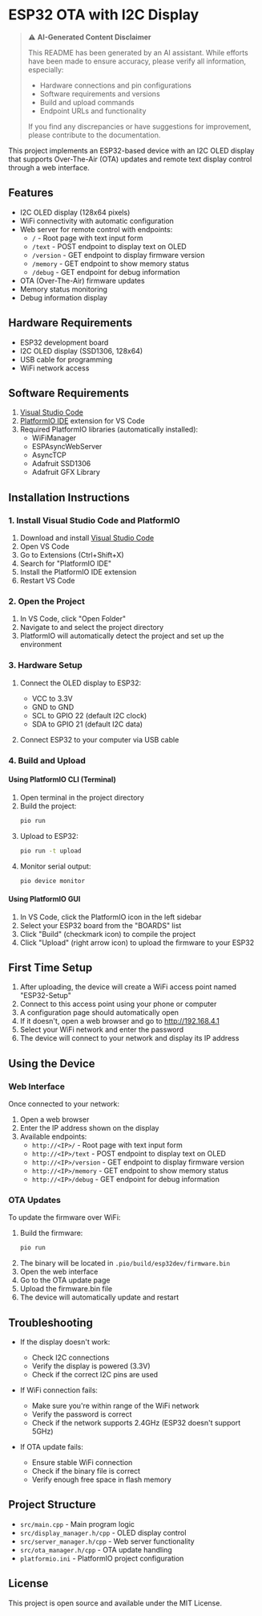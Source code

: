 # ESP32 OTA with I2C Display

> ⚠️ **AI-Generated Content Disclaimer**
> 
> This README has been generated by an AI assistant. While efforts have been made to ensure accuracy, please verify all information, especially:
> - Hardware connections and pin configurations
> - Software requirements and versions
> - Build and upload commands
> - Endpoint URLs and functionality
> 
> If you find any discrepancies or have suggestions for improvement, please contribute to the documentation.

This project implements an ESP32-based device with an I2C OLED display that supports Over-The-Air (OTA) updates and remote text display control through a web interface.

## Features

- I2C OLED display (128x64 pixels)
- WiFi connectivity with automatic configuration
- Web server for remote control with endpoints:
  - `/` - Root page with text input form
  - `/text` - POST endpoint to display text on OLED
  - `/version` - GET endpoint to display firmware version
  - `/memory` - GET endpoint to show memory status
  - `/debug` - GET endpoint for debug information
- OTA (Over-The-Air) firmware updates
- Memory status monitoring
- Debug information display

## Hardware Requirements

- ESP32 development board
- I2C OLED display (SSD1306, 128x64)
- USB cable for programming
- WiFi network access

## Software Requirements

1. [Visual Studio Code](https://code.visualstudio.com/)
2. [PlatformIO IDE](https://platformio.org/) extension for VS Code
3. Required PlatformIO libraries (automatically installed):
   - WiFiManager
   - ESPAsyncWebServer
   - AsyncTCP
   - Adafruit SSD1306
   - Adafruit GFX Library

## Installation Instructions

### 1. Install Visual Studio Code and PlatformIO

1. Download and install [Visual Studio Code](https://code.visualstudio.com/)
2. Open VS Code
3. Go to Extensions (Ctrl+Shift+X)
4. Search for "PlatformIO IDE"
5. Install the PlatformIO IDE extension
6. Restart VS Code

### 2. Open the Project

1. In VS Code, click "Open Folder"
2. Navigate to and select the project directory
3. PlatformIO will automatically detect the project and set up the environment

### 3. Hardware Setup

1. Connect the OLED display to ESP32:
   - VCC to 3.3V
   - GND to GND
   - SCL to GPIO 22 (default I2C clock)
   - SDA to GPIO 21 (default I2C data)

2. Connect ESP32 to your computer via USB cable

### 4. Build and Upload

#### Using PlatformIO CLI (Terminal)

1. Open terminal in the project directory
2. Build the project:
   ```bash
   pio run
   ```
3. Upload to ESP32:
   ```bash
   pio run -t upload
   ```
4. Monitor serial output:
   ```bash
   pio device monitor
   ```

#### Using PlatformIO GUI

1. In VS Code, click the PlatformIO icon in the left sidebar
2. Select your ESP32 board from the "BOARDS" list
3. Click "Build" (checkmark icon) to compile the project
4. Click "Upload" (right arrow icon) to upload the firmware to your ESP32

## First Time Setup

1. After uploading, the device will create a WiFi access point named "ESP32-Setup"
2. Connect to this access point using your phone or computer
3. A configuration page should automatically open
4. If it doesn't, open a web browser and go to http://192.168.4.1
5. Select your WiFi network and enter the password
6. The device will connect to your network and display its IP address

## Using the Device

### Web Interface

Once connected to your network:
1. Open a web browser
2. Enter the IP address shown on the display
3. Available endpoints:
   - `http://<IP>/` - Root page with text input form
   - `http://<IP>/text` - POST endpoint to display text on OLED
   - `http://<IP>/version` - GET endpoint to display firmware version
   - `http://<IP>/memory` - GET endpoint to show memory status
   - `http://<IP>/debug` - GET endpoint for debug information

### OTA Updates

To update the firmware over WiFi:
1. Build the firmware:
   ```bash
   pio run
   ```
2. The binary will be located in `.pio/build/esp32dev/firmware.bin`
3. Open the web interface
4. Go to the OTA update page
5. Upload the firmware.bin file
6. The device will automatically update and restart

## Troubleshooting

- If the display doesn't work:
  - Check I2C connections
  - Verify the display is powered (3.3V)
  - Check if the correct I2C pins are used

- If WiFi connection fails:
  - Make sure you're within range of the WiFi network
  - Verify the password is correct
  - Check if the network supports 2.4GHz (ESP32 doesn't support 5GHz)

- If OTA update fails:
  - Ensure stable WiFi connection
  - Check if the binary file is correct
  - Verify enough free space in flash memory

## Project Structure

- `src/main.cpp` - Main program logic
- `src/display_manager.h/cpp` - OLED display control
- `src/server_manager.h/cpp` - Web server functionality
- `src/ota_manager.h/cpp` - OTA update handling
- `platformio.ini` - PlatformIO project configuration

## License

This project is open source and available under the MIT License. 